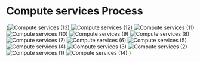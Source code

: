 # Compute services Process
(![Compute services (13)](https://github.com/user-attachments/assets/003d5694-f4d2-4279-9f46-b09c0133962d)
![Compute services (12)](https://github.com/user-attachments/assets/0cd5fc41-8741-411d-8c4f-f44c9bcebb04)
![Compute services (11)](https://github.com/user-attachments/assets/c4dbffdf-dc2c-4195-afb2-0e1e9d675a9f)
![Compute services (10)](https://github.com/user-attachments/assets/d7d56fa4-231e-4e3e-975f-faa4551e371a)
![Compute services (9)](https://github.com/user-attachments/assets/7fbada95-cc5a-42fb-bd3c-5db7cbc5966b)
![Compute services (8)](https://github.com/user-attachments/assets/3184237a-44f7-4837-b115-35e41b8ecefb)
![Compute services (7)](https://github.com/user-attachments/assets/1807f5b8-1aac-463a-aac6-2c48e74417c6)
![Compute services (6)](https://github.com/user-attachments/assets/9c409b29-2747-4dec-91e9-738d12cd28f0)
![Compute services (5)](https://github.com/user-attachments/assets/450e061b-b989-418e-bbad-752f95de8541)
![Compute services (4)](https://github.com/user-attachments/assets/63391f37-be0e-4fe2-b0e6-73cff15a095b)
![Compute services (3)](https://github.com/user-attachments/assets/e68f5175-044b-4b38-abf4-4e0966ba50c7)
![Compute services (2)](https://github.com/user-attachments/assets/41261298-12f8-4ac5-b356-7fbc3374c756)
![Compute services (1)](https://github.com/user-attachments/assets/1bbd6227-23cd-4f89-a15c-8a8f82ff6518)
![Compute services (14)](https://github.com/user-attachments/assets/f98066f3-e352-436b-a161-1968cf9a5a2e)
)

